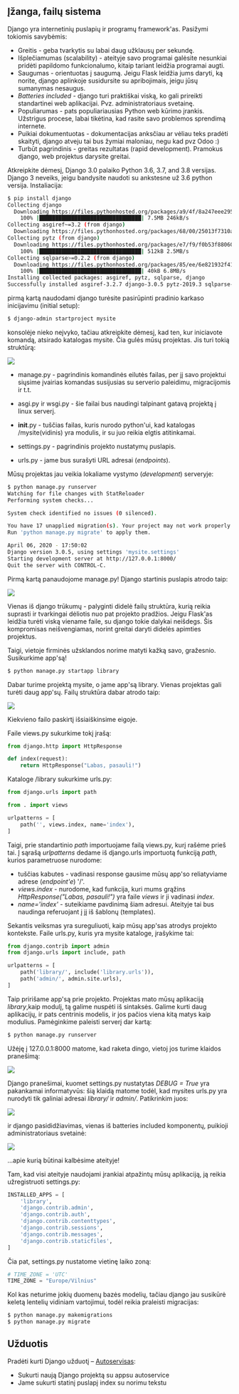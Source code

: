 ## Įžanga, failų sistema

Django yra internetinių puslapių ir programų framework'as. Pasižymi tokiomis savybėmis:

* Greitis - geba tvarkytis su labai daug užklausų per sekundę.
* Išplečiamumas (scalability) - ateityje savo programai galėsite nesunkiai pridėti papildomo funkcionalumo, kitaip tariant leidžia programai augti.
* Saugumas - orientuotas į saugumą. Jeigu Flask leidžia jums daryti, ką norite, django aplinkoje susidursite su apribojimais, jeigu jūsų sumanymas nesaugus.
* *Batteries included* - django turi praktiškai viską, ko gali prireikti standartinei web aplikacijai. Pvz. administratoriaus svetainę.
* Populiarumas - pats populiariausias Python web kūrimo įrankis. Užstrigus procese, labai tikėtina, kad rasite savo problemos sprendimą internete.
* Puikiai dokumentuotas - dokumentacijas anksčiau ar vėliau teks pradėti skaityti, django atveju tai bus žymiai maloniau, negu kad pvz Odoo :)
* Turbūt pagrindinis - greitas rezultatas (rapid development). Pramokus django, web projektus darysite greitai.

Atkreipkite dėmesį, Django 3.0 palaiko Python 3.6, 3.7, and 3.8 versijas. Django 3 neveiks, jeigu bandysite naudoti su ankstesne už 3.6 python versija. Instaliacija:

```bash
$ pip install django
Collecting django
  Downloading https://files.pythonhosted.org/packages/a9/4f/8a247eee2958529a6a805d38fbacd9764fd566462fa0016aa2a2947ab2a6/Django-3.0.5-py3-none-any.whl (7.5MB)
    100% |████████████████████████████████| 7.5MB 246kB/s 
Collecting asgiref~=3.2 (from django)
  Downloading https://files.pythonhosted.org/packages/68/00/25013f7310a56d17e1ab6fd885d5c1f216b7123b550d295c93f8e29d372a/asgiref-3.2.7-py2.py3-none-any.whl
Collecting pytz (from django)
  Downloading https://files.pythonhosted.org/packages/e7/f9/f0b53f88060247251bf481fa6ea62cd0d25bf1b11a87888e53ce5b7c8ad2/pytz-2019.3-py2.py3-none-any.whl (509kB)
    100% |████████████████████████████████| 512kB 2.5MB/s 
Collecting sqlparse>=0.2.2 (from django)
  Downloading https://files.pythonhosted.org/packages/85/ee/6e821932f413a5c4b76be9c5936e313e4fc626b33f16e027866e1d60f588/sqlparse-0.3.1-py2.py3-none-any.whl (40kB)
    100% |████████████████████████████████| 40kB 6.8MB/s 
Installing collected packages: asgiref, pytz, sqlparse, django
Successfully installed asgiref-3.2.7 django-3.0.5 pytz-2019.3 sqlparse-0.3.1
```

pirmą kartą naudodami django turėsite pasirūpinti pradinio karkaso inicijavimu (initial setup): 

```bash 
$ django-admin startproject mysite
```

konsolėje nieko neįvyko, tačiau atkreipkite dėmesį, kad ten, kur iniciavote komandą, atsirado katalogas mysite. Čia gulės mūsų projektas. Jis turi tokią struktūrą:

![](failai.png)

* manage.py - pagrindinis komandinės eilutės failas, per jį savo projektui siųsime įvairias komandas susijusias su serverio paleidimu, migracijomis ir t.t.

* asgi.py ir wsgi.py - šie failai bus naudingi talpinant gatavą projektą į linux serverį.

* __init__.py - tuščias failas, kuris nurodo python'ui, kad katalogas /mysite(vidinis) yra modulis, ir su juo reikia elgtis atitinkamai.

* settings.py - pagrindinis projekto nustatymų puslapis.
* urls.py - jame bus surašyti URL adresai (*endpoints*).


Mūsų projektas jau veikia lokaliame vystymo (*development*) serveryje:

```bash
$ python manage.py runserver
Watching for file changes with StatReloader
Performing system checks...

System check identified no issues (0 silenced).

You have 17 unapplied migration(s). Your project may not work properly until you apply the migrations for app(s): admin, auth, contenttypes, sessions.
Run 'python manage.py migrate' to apply them.

April 06, 2020 - 17:50:02
Django version 3.0.5, using settings 'mysite.settings'
Starting development server at http://127.0.0.1:8000/
Quit the server with CONTROL-C.
```

Pirmą kartą panaudojome manage.py! 
Django startinis puslapis atrodo taip:

![](rocket.png)

Vienas iš django trūkumų - palyginti didelė failų struktūra, kurią reikia suprasti ir tvarkingai dėliotis nuo pat projekto pradžios. Jeigu Flask'as leidžia turėti viską viename faile, su django tokie dalykai neišdegs. Šis kompromisas neišvengiamas, norint greitai daryti didelės apimties projektus.

Taigi, vietoje firminės užsklandos norime matyti kažką savo, gražesnio. Susikurkime app'są!

```bash
$ python manage.py startapp library
```

Dabar turime projektą mysite, o jame app'są library. Vienas projektas gali turėti daug app'sų. Failų struktūra dabar atrodo taip:

![](tree2.png)

Kiekvieno failo paskirtį išsiaiškinsime eigoje.

Faile views.py sukurkime tokį įrašą:

```python
from django.http import HttpResponse

def index(request):
    return HttpResponse("Labas, pasauli!")
```


Kataloge /library sukurkime urls.py:

```python
from django.urls import path

from . import views

urlpatterns = [
    path('', views.index, name='index'),
]
```

Taigi, prie standartinio *path* importuojame failą views.py, kurį rašėme prieš tai. Į sąrašą *urlpatterns* dedame iš django.urls importuotą funkciją *path*, kurios parametruose nurodome:

* tuščias kabutes - vadinasi response gausime mūsų app'so reliatyviame adrese (*endpoint'e*) '/'.
* *views.index* - nurodome, kad funkcija, kuri mums grąžins *HttpResponse("Labas, pasauli!")* yra faile *views* ir ji vadinasi *index*.
* *name='index'* - suteikiame pavdinimą šiam adresui. Ateityje tai bus naudinga referuojant į jį iš šablonų (templates).

Sekantis veiksmas yra sureguliuoti, kaip mūsų app'sas atrodys projekto kontekste. Faile urls.py, kuris yra mysite kataloge, įrašykime tai:

```python
from django.contrib import admin
from django.urls import include, path

urlpatterns = [
    path('library/', include('library.urls')),
    path('admin/', admin.site.urls),
]
```

Taip pririšame app'są prie projekto. Projektas mato mūsų aplikaciją *library*,kaip modulį, tą galime nuspėti iš sintaksės. Galime kurti daug aplikacijų, ir pats centrinis modelis, ir jos pačios viena kitą matys kaip modulius. Pamėginkime paleisti serverį dar kartą:

```bash
$ python manage.py runserver
```

Užėję į 127.0.0.1:8000 matome, kad raketa dingo, vietoj jos turime klaidos pranešimą:

![](error.png)

Django pranešimai, kuomet settings.py nustatytas *DEBUG = True* yra pakankamai informatyvūs: šią klaidą matome todėl, kad mysites urls.py yra nurodyti tik galiniai adresai *library/* ir *admin/*. Patikrinkim juos:

![](hello_world.png)

ir django pasididžiavimas, vienas iš batteries included komponentų, puikioji administratoriaus svetainė:

![](admin.png)

...apie kurią būtinai kalbėsime ateityje! 

Tam, kad visi ateityje naudojami įrankiai atpažintų mūsų aplikaciją, ją reikia užregistruoti settings.py:

```python
INSTALLED_APPS = [
    'library',
    'django.contrib.admin',
    'django.contrib.auth',
    'django.contrib.contenttypes',
    'django.contrib.sessions',
    'django.contrib.messages',
    'django.contrib.staticfiles',
]
```

Čia pat, settings.py nustatome vietinę laiko zoną:
```python
# TIME_ZONE = 'UTC'
TIME_ZONE = "Europe/Vilnius"
```

Kol kas neturime jokių duomenų bazės modelių, tačiau django jau susikūrė keletą lentelių vidiniam vartojimui, todėl reikia praleisti migracijas:

```bash
$ python manage.py makemigrations
$ python manage.py migrate
```
## Užduotis
Pradėti kurti Django užduotį – [Autoservisas](https://github.com/robotautas/kursas/wiki/Django-u%C5%BEduotis:-Autoservisas):
* Sukurti naują Django projektą su appsu autoservice
* Jame sukurti statinį puslapį index su norimu tekstu
